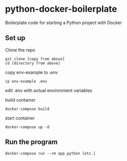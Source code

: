 # python-docker-boilerplate

Boilerplate code for starting a Python project with Docker

## Set up

Clone the repo

```
git clone [copy from above]
cd [directory from above]
```

copy env-example to .env

```
cp env-example .env
```

edit .env with actual environment variables

build container
```
docker-compose build
```

start container
```
docker-compose up -d
```

## Run the program

```
docker-compose run --rm app python [etc.]
```
